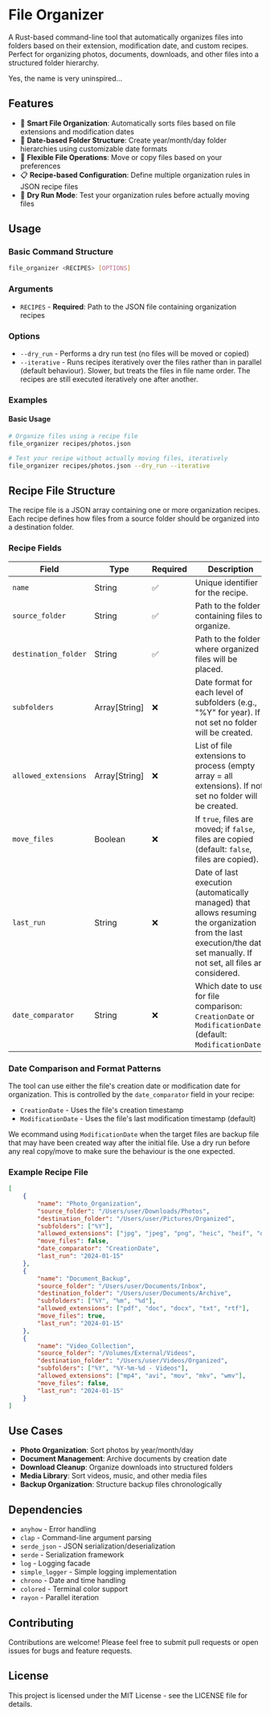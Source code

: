 # File Organizer

A Rust-based command-line tool that automatically organizes files into folders based on their extension, modification date, and custom recipes. Perfect for organizing photos, documents, downloads, and other files into a structured folder hierarchy.

Yes, the name is very uninspired...

## Features

- 📁 **Smart File Organization**: Automatically sorts files based on file extensions and modification dates
- 📅 **Date-based Folder Structure**: Create year/month/day folder hierarchies using customizable date formats
- 🔄 **Flexible File Operations**: Move or copy files based on your preferences
- 📋 **Recipe-based Configuration**: Define multiple organization rules in JSON recipe files
- 🧪 **Dry Run Mode**: Test your organization rules before actually moving files

## Usage

### Basic Command Structure

```bash
file_organizer <RECIPES> [OPTIONS]
```

### Arguments

- `RECIPES` - **Required**: Path to the JSON file containing organization recipes

### Options

- `--dry_run` - Performs a dry run test (no files will be moved or copied)
- `--iterative` - Runs recipes iteratively over the files rather than in parallel (default behaviour). Slower, but treats the files in file name order. The recipes are still executed iteratively one after another.

### Examples

#### Basic Usage

```bash
# Organize files using a recipe file
file_organizer recipes/photos.json

# Test your recipe without actually moving files, iteratively
file_organizer recipes/photos.json --dry_run --iterative
```

## Recipe File Structure

The recipe file is a JSON array containing one or more organization recipes. Each recipe defines how files from a source folder should be organized into a destination folder.

### Recipe Fields

| Field                | Type          | Required | Description                                                                                                                                                               |
| -------------------- | ------------- | -------- | ------------------------------------------------------------------------------------------------------------------------------------------------------------------------- |
| `name`               | String        | ✅       | Unique identifier for the recipe.                                                                                                                                         |
| `source_folder`      | String        | ✅       | Path to the folder containing files to organize.                                                                                                                          |
| `destination_folder` | String        | ✅       | Path to the folder where organized files will be placed.                                                                                                                  |
| `subfolders`         | Array[String] | ❌       | Date format for each level of subfolders (e.g., "%Y" for year). If not set no folder will be created.                                                                     |
| `allowed_extensions` | Array[String] | ❌       | List of file extensions to process (empty array = all extensions). If not set no folder will be created.                                                                  |
| `move_files`         | Boolean       | ❌       | If `true`, files are moved; if `false`, files are copied (default: `false`, files are copied).                                                                                  |
| `last_run`           | String        | ❌       | Date of last execution (automatically managed) that allows resuming the organization from the last execution/the date set manually. If not set, all files are considered. |
| `date_comparator`    | String        | ❌       | Which date to use for file comparison: `CreationDate` or `ModificationDate` (default: `ModificationDate`).                                                                |

### Date Comparison and Format Patterns

The tool can use either the file's creation date or modification date for organization. This is controlled by the `date_comparator` field in your recipe:

- `CreationDate` - Uses the file's creation timestamp
- `ModificationDate` - Uses the file's last modification timestamp (default)

We ecommand using `ModificationDate` when the target files are backup file that may have been created way after the initial file. Use a dry run before any real copy/move to make sure the behaviour is the one expected.

### Example Recipe File

```json
[
	{
		"name": "Photo_Organization",
		"source_folder": "/Users/user/Downloads/Photos",
		"destination_folder": "/Users/user/Pictures/Organized",
		"subfolders": ["%Y"],
		"allowed_extensions": ["jpg", "jpeg", "png", "heic", "heif", "dng", "gif"],
		"move_files": false,
		"date_comparator": "CreationDate",
		"last_run": "2024-01-15"
	},
	{
		"name": "Document_Backup",
		"source_folder": "/Users/user/Documents/Inbox",
		"destination_folder": "/Users/user/Documents/Archive",
		"subfolders": ["%Y", "%m", "%d"],
		"allowed_extensions": ["pdf", "doc", "docx", "txt", "rtf"],
		"move_files": true,
		"last_run": "2024-01-15"
	},
	{
		"name": "Video_Collection",
		"source_folder": "/Volumes/External/Videos",
		"destination_folder": "/Users/user/Videos/Organized",
		"subfolders": ["%Y", "%Y-%m-%d - Videos"],
		"allowed_extensions": ["mp4", "avi", "mov", "mkv", "wmv"],
		"move_files": false,
		"last_run": "2024-01-15"
	}
]
```

## Use Cases

- **Photo Organization**: Sort photos by year/month/day
- **Document Management**: Archive documents by creation date
- **Download Cleanup**: Organize downloads into structured folders
- **Media Library**: Sort videos, music, and other media files
- **Backup Organization**: Structure backup files chronologically

## Dependencies

- `anyhow` - Error handling
- `clap` - Command-line argument parsing
- `serde_json` - JSON serialization/deserialization
- `serde` - Serialization framework
- `log` - Logging facade
- `simple_logger` - Simple logging implementation
- `chrono` - Date and time handling
- `colored` - Terminal color support
- `rayon` - Parallel iteration

## Contributing

Contributions are welcome! Please feel free to submit pull requests or open issues for bugs and feature requests.

## License

This project is licensed under the MIT License - see the LICENSE file for details.
